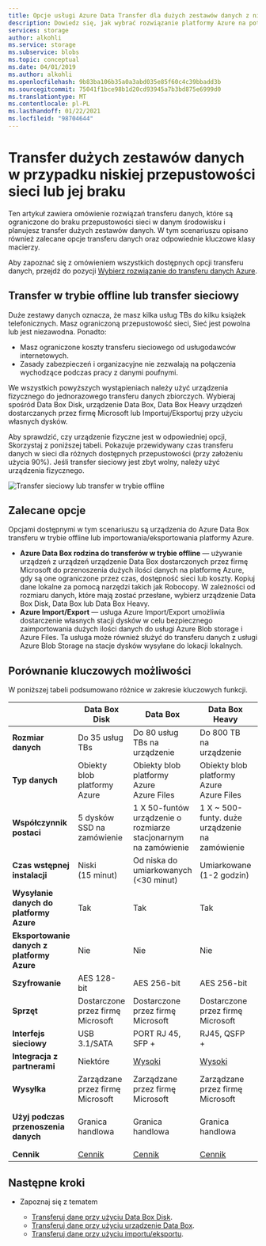 ```yaml
---
title: Opcje usługi Azure Data Transfer dla dużych zestawów danych z niską lub bez przepustowości sieci | Microsoft Docs
description: Dowiedz się, jak wybrać rozwiązanie platformy Azure na potrzeby transferu danych, gdy w środowisku nie ograniczono przepustowości sieci i planujesz transfer dużych zestawów danych.
services: storage
author: alkohli
ms.service: storage
ms.subservice: blobs
ms.topic: conceptual
ms.date: 04/01/2019
ms.author: alkohli
ms.openlocfilehash: 9b83ba106b35a0a3abd035e85f60c4c39bbadd3b
ms.sourcegitcommit: 75041f1bce98b1d20cd93945a7b3bd875e6999d0
ms.translationtype: MT
ms.contentlocale: pl-PL
ms.lasthandoff: 01/22/2021
ms.locfileid: "98704644"
---
```

# <a name="data-transfer-for-large-datasets-with-low-or-no-network-bandwidth"></a>Transfer dużych zestawów danych w przypadku niskiej przepustowości sieci lub jej braku
 
Ten artykuł zawiera omówienie rozwiązań transferu danych, które są ograniczone do braku przepustowości sieci w danym środowisku i planujesz transfer dużych zestawów danych. W tym scenariuszu opisano również zalecane opcje transferu danych oraz odpowiednie kluczowe klasy macierzy.

Aby zapoznać się z omówieniem wszystkich dostępnych opcji transferu danych, przejdź do pozycji [Wybierz rozwiązanie do transferu danych Azure](storage-choose-data-transfer-solution.md).

## <a name="offline-transfer-or-network-transfer"></a>Transfer w trybie offline lub transfer sieciowy

Duże zestawy danych oznacza, że masz kilka usług TBs do kilku książek telefonicznych. Masz ograniczoną przepustowość sieci, Sieć jest powolna lub jest niezawodna. Ponadto:

- Masz ograniczone koszty transferu sieciowego od usługodawców internetowych.
- Zasady zabezpieczeń i organizacyjne nie zezwalają na połączenia wychodzące podczas pracy z danymi poufnymi.

We wszystkich powyższych wystąpieniach należy użyć urządzenia fizycznego do jednorazowego transferu danych zbiorczych. Wybieraj spośród Data Box Disk, urządzenie Data Box, Data Box Heavy urządzeń dostarczanych przez firmę Microsoft lub Importuj/Eksportuj przy użyciu własnych dysków.

Aby sprawdzić, czy urządzenie fizyczne jest w odpowiedniej opcji, Skorzystaj z poniższej tabeli. Pokazuje przewidywany czas transferu danych w sieci dla różnych dostępnych przepustowości (przy założeniu użycia 90%). Jeśli transfer sieciowy jest zbyt wolny, należy użyć urządzenia fizycznego.  

![Transfer sieciowy lub transfer w trybie offline](media/storage-solution-large-dataset-low-network/storage-network-or-offline-transfer.png)

## <a name="recommended-options"></a>Zalecane opcje

Opcjami dostępnymi w tym scenariuszu są urządzenia do Azure Data Box transferu w trybie offline lub importowania/eksportowania platformy Azure.

- **Azure Data Box rodzina do transferów w trybie offline** — używanie urządzeń z urządzeń urządzenie Data Box dostarczonych przez firmę Microsoft do przenoszenia dużych ilości danych na platformę Azure, gdy są one ograniczone przez czas, dostępność sieci lub koszty. Kopiuj dane lokalne za pomocą narzędzi takich jak Robocopy. W zależności od rozmiaru danych, które mają zostać przesłane, wybierz urządzenie Data Box Disk, Data Box lub Data Box Heavy.
- **Azure Import/Export** — usługa Azure Import/Export umożliwia dostarczenie własnych stacji dysków w celu bezpiecznego zaimportowania dużych ilości danych do usługi Azure Blob storage i Azure Files. Ta usługa może również służyć do transferu danych z usługi Azure Blob Storage na stacje dysków wysyłane do lokacji lokalnych.

## <a name="comparison-of-key-capabilities"></a>Porównanie kluczowych możliwości

W poniższej tabeli podsumowano różnice w zakresie kluczowych funkcji.

|                                     |    Data Box Disk      |    Data Box                                      |    Data Box Heavy              |    Import/Export                       |
|-------------------------------------|---------------------------------|--------------------------------------------------|------------------------------------------|----------------------------------------|
|    **Rozmiar danych**                    |    Do 35 usług TBs                 |    Do 80 usług TBs na urządzenie                       |    Do 800 TB na urządzenie               |    Zmienna                            |
|    **Typ danych**                    |    Obiekty blob platformy Azure                  |    Obiekty blob platformy Azure<br>Azure Files                    |    Obiekty blob platformy Azure<br>Azure Files            |    Obiekty blob platformy Azure<br>Azure Files          |
|    **Współczynnik postaci**                  |    5 dysków SSD na zamówienie             |    1 X 50-funtów urządzenie o rozmiarze stacjonarnym na zamówienie    |    1 X ~ 500-funty. duże urządzenie na zamówienie    |    Do 10 HDD/dysków SSD na zamówienie        |
|    **Czas wstępnej instalacji**           |    Niski <br>(15 minut)            |    Od niska do umiarkowanych <br> (<30 minut)               |    Umiarkowane<br>(1-2 godzin)               |    Umiarkowane, aby trudne<br>zmiennej |
|    **Wysyłanie danych do platformy Azure**           |    Tak                          |    Tak                                           |    Tak                                   |    Tak                                 |
|    **Eksportowanie danych z platformy Azure**       |    Nie                           |    Nie                                            |    Nie                                    |    Tak                                 |
|    **Szyfrowanie**                   |    AES 128-bit                  |    AES 256-bit                                   |    AES 256-bit                           |    AES 128-bit                         |
|    **Sprzęt**                     |     Dostarczone przez firmę Microsoft          |    Dostarczone przez firmę Microsoft                            |    Dostarczone przez firmę Microsoft                    |    Dostarczone przez klienta                   |
|    **Interfejs sieciowy**            |    USB 3.1/SATA                 |    PORT RJ 45, SFP +                                   |    RJ45, QSFP +                           |    SATA II/SATA III                    |
|    **Integracja z partnerami**          |    Niektóre                         |    [Wysoki](https://azuremarketplace.microsoft.com/en-us/marketplace/apps/Microsoft.AzureExpressPod)                                          |    [Wysoki](https://azuremarketplace.microsoft.com/en-us/marketplace/apps/Microsoft.AzureExpressPod)                                  |    Niektóre                                |
|    **Wysyłka**                     |    Zarządzane przez firmę Microsoft            |    Zarządzane przez firmę Microsoft                             |    Zarządzane przez firmę Microsoft                     |    Zarządzane przez klienta                    |
| **Użyj podczas przenoszenia danych**     |Granica handlowa|Granica handlowa|Granica handlowa|Między granicami geograficznymi, np. do UE|
|    **Cennik**                      |    [Cennik](https://azure.microsoft.com/pricing/details/databox/disk/)                    |   [Cennik](https://azure.microsoft.com/pricing/details/storage/databox/)                                      |  [Cennik](https://azure.microsoft.com/pricing/details/storage/databox/heavy/)                               |   [Cennik](https://azure.microsoft.com/pricing/details/storage-import-export/)                            |


## <a name="next-steps"></a>Następne kroki

- Zapoznaj się z tematem

    - [Transferuj dane przy użyciu Data Box Disk](../../databox/data-box-disk-quickstart-portal.md).
    - [Transferuj dane przy użyciu urządzenie Data Box](../../databox/data-box-quickstart-portal.md).
    - [Transferuj dane przy użyciu importu/eksportu](../../import-export/storage-import-export-data-to-blobs.md).